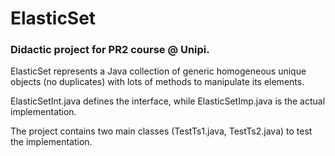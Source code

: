 # ElasticSet

### Didactic project for PR2 course @ Unipi. 

ElasticSet represents a Java collection of generic homogeneous unique objects (no duplicates) with lots of methods to manipulate its elements.

ElasticSetInt.java defines the interface, while ElasticSetImp.java is the actual implementation.

The project contains two main classes (TestTs1.java, TestTs2.java) to test the implementation.
